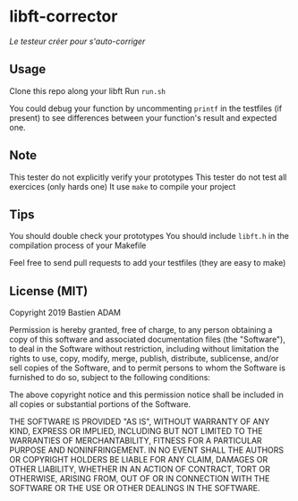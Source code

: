 # libft-corrector
*Le testeur créer pour s'auto-corriger*

## Usage

Clone this repo along your libft
Run `run.sh`

You could debug your function by uncommenting `printf` in the testfiles (if present) to see differences between your function's result and expected one.

## Note

This tester do not explicitly verify your prototypes
This tester do not test all exercices (only hards one)
It use `make` to compile your project

## Tips

You should double check your prototypes
You should include `libft.h` in the compilation process of your Makefile

Feel free to send pull requests to add your testfiles (they are easy to make)

## License (MIT)

Copyright 2019 Bastien ADAM

Permission is hereby granted, free of charge, to any person obtaining a copy of this software and associated documentation files (the "Software"), to deal in the Software without restriction, including without limitation the rights to use, copy, modify, merge, publish, distribute, sublicense, and/or sell copies of the Software, and to permit persons to whom the Software is furnished to do so, subject to the following conditions:

The above copyright notice and this permission notice shall be included in all copies or substantial portions of the Software.

THE SOFTWARE IS PROVIDED "AS IS", WITHOUT WARRANTY OF ANY KIND, EXPRESS OR IMPLIED, INCLUDING BUT NOT LIMITED TO THE WARRANTIES OF MERCHANTABILITY, FITNESS FOR A PARTICULAR PURPOSE AND NONINFRINGEMENT. IN NO EVENT SHALL THE AUTHORS OR COPYRIGHT HOLDERS BE LIABLE FOR ANY CLAIM, DAMAGES OR OTHER LIABILITY, WHETHER IN AN ACTION OF CONTRACT, TORT OR OTHERWISE, ARISING FROM, OUT OF OR IN CONNECTION WITH THE SOFTWARE OR THE USE OR OTHER DEALINGS IN THE SOFTWARE.
